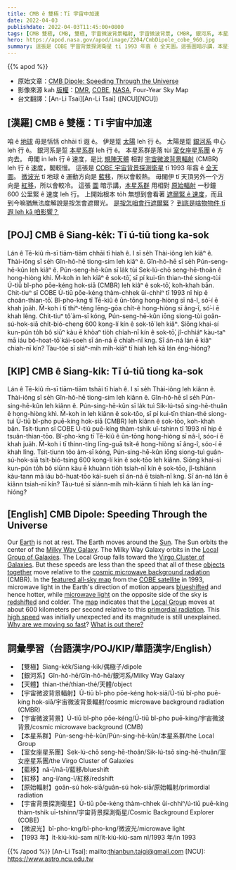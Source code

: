 ```yaml
---
title: CMB ê 雙極：Tī 宇宙中加速
date: 2022-04-03
publishdate: 2022-04-03T11:45:00+0800
tags: [CMB 雙極, CMB, 雙極, 宇宙微波背景輻射, 宇宙微波背景, CMBR, 銀河系, 本星系群, 室女座星系團, 藍移, 紅移, COBE, COBE 宇宙背景探測衛星, 宇宙背景探測衛星, 微波光, 微波, 原始輻射, 天體]
hero: https://apod.nasa.gov/apod/image/2204/CmbDipole_cobe_960.jpg
summary: 這張是 COBE 宇宙背景探測衛星 tī 1993 年翕 ê 全天圖。這張圖暗示講，本星系群 用相對 原始輻射 一秒鐘 600 公里緊 ê 速度 leh 行。
---
```


{{% apod %}}

- 原始文章：[CMB Dipole: Speeding Through the Universe](https://apod.nasa.gov/apod/ap220403.html)
- 影像來源 kah [版權][copyright]：[DMR](https://lambda.gsfc.nasa.gov/product/cobe/dmr_overview.html), [COBE](https://lambda.gsfc.nasa.gov/product/cobe/), [NASA](https://www.nasa.gov/), Four-Year Sky Map
- 台文翻譯：[An-Li Tsai][An-Li Tsai] ([NCU][NCU])

## [漢羅] CMB ê 雙極：Tī 宇宙中加速
咱 ê [地球][Earth] 毋是恬恬 chhāi tī 遐 ê。
伊是踅 [太陽][Sun] leh 行 ê。
太陽是踅 [銀河系][Milky Way Galaxy] 中心 leh 行 ê。
銀河系是踅 [本星系群][Local Group of Galaxies] leh 行 ê。
本星系群是落 tùi [室女座星系團][Virgo Cluster of Galaxies] ê 方向去。
毋閣 in leh 行 ê 速度，是比 [規陣天體][objects together] 相對 [宇宙微波背景輻射][cosmic microwave background radiation] (CMBR) leh 行 ê 速度，閣較慢。
這張是 [COBE 宇宙背景探測衛星][COBE satellite] tī 1993 年翕 ê [全天圖][featured all-sky map]。
[微波光][microwave light] tī 地球 ê 運動方向是 [藍移][blueshifted]，所以會較熱。
毋閣伊 tī 天頂另外一个方向是 [紅移][redshifted]，所以會較冷。
這張 [圖][map] 暗示講，[本星系群][Local Group] 用相對 [原始輻射][primordial radiation] 一秒鐘 600 公里緊 ê 速度 leh 行。
上開始根本 to̍h 無想到會看著 [遮爾緊 ê 速度][high speed]，而且到今嘛猶無法度解說是按怎會遮爾光。
[是按怎咱會行遮爾緊][Why are we moving so fast]？
[到底是啥物物件 tī 遐 leh kā 咱影響？][What is out there?]

## [POJ] CMB ê Siang-ke̍k: Tī ú-tiū tiong ka-sok
Lán ê Tē-kiû m̄-sī tiām-tiām chhāi tī hiah ê.
I sī se̍h Thài-iông leh kiâⁿ ê.
Thài-iông sī se̍h Gîn-hô-hē tiong-sim leh kiâⁿ ê.
Gîn-hô-hē sī se̍h Pún-seng-hē-kûn leh kiâⁿ ê.
Pún-seng-hē-kûn sī la̍k tùi Sek-lú-chō seng-hē-thoân ê hong-hiòng khì.
M̄-koh in leh kiâⁿ ê sok-tō͘, sī pí kui-tīn thian-thé siong-tùi Ú-tiū bî-pho pōe-kéng hok-siā (CMBR) leh kiâⁿ ê sok-tō͘, koh-khah bān.
Chit-tiuⁿ sī COBE Ú-tiū pōe-kéng thàm-chhek ūi-chhiⁿ tī 1993 nî hip ê choân-thian-tō͘.
Bî-pho-kng tī Tē-kiû ê ūn-tōng hong-hiòng sī nâ-î, só͘-í ē khah joa̍h.
M̄-koh i tī thiⁿ-téng lēng-gōa chi̍t-ê hong-hiòng sī âng-î, só͘-í ē khah lêng.
Chit-tiuⁿ tô͘ àm-sī kóng, Pún-seng-hē-kûn iōng siong-tùi goân-sú-hok-siā chi̍t-bió-cheng 600 kong-lí kín ê sok-tō͘ leh kiâⁿ.
Siōng khai-sí kun-pún to̍h bô siūⁿ kàu ē khòaⁿ tio̍h chiah-nī kín ê sok-tō͘, jî-chhiáⁿ kàu-taⁿ mā iáu bô-hoat-tō͘ kái-soeh sī án-ná ē chiah-nī kng.
Sī án-ná lán ē kiâⁿ chiah-nī kín?
Tàu-tóe sī siáⁿ-mih mi̍h-kiāⁿ tī hiah leh kā lán éng-hióng?

## [KIP] CMB ê Siang-ki̍k: Tī ú-tiū tiong ka-sok
Lán ê Tē-kiû m̄-sī tiām-tiām tshāi tī hiah ê.
I sī se̍h Thài-iông leh kiânn ê.
Thài-iông sī se̍h Gîn-hô-hē tiong-sim leh kiânn ê.
Gîn-hô-hē sī se̍h Pún-sing-hē-kûn leh kiânn ê.
Pún-sing-hē-kûn sī la̍k tuì Sik-lú-tsō sing-hē-thuân ê hong-hiòng khì.
M̄-koh in leh kiânn ê sok-tōo, sī pí kui-tīn thian-thé siong-tuì Ú-tiū bî-pho puē-kíng hok-siā (CMBR) leh kiânn ê sok-tōo, koh-khah bān.
Tsit-tiunn sī COBE Ú-tiū puē-kíng thàm-tshik uī-tshinn tī 1993 nî hip ê tsuân-thian-tōo.
Bî-pho-kng tī Tē-kiû ê ūn-tōng hong-hiòng sī nâ-î, sóo-í ē khah jua̍h.
M̄-koh i tī thinn-tíng līng-guā tsi̍t-ê hong-hiòng sī âng-î, sóo-í ē khah lîng.
Tsit-tiunn tôo àm-sī kóng, Pún-sing-hē-kûn iōng siong-tuì guân-sú-hok-siā tsi̍t-bió-tsing 600 kong-lí kín ê sok-tōo leh kiânn.
Siōng khai-sí kun-pún to̍h bô siūnn kàu ē khuànn tio̍h tsiah-nī kín ê sok-tōo, jî-tshiánn kàu-tann mā iáu bô-huat-tōo kái-sueh sī án-ná ē tsiah-nī kng.
Sī án-ná lán ē kiânn tsiah-nī kín?
Tàu-tué sī siánn-mih mi̍h-kiānn tī hiah leh kā lán íng-hióng?

## [English] CMB Dipole: Speeding Through the Universe
Our [Earth][Earth] is not at rest.
The Earth moves around the [Sun][Sun].
The Sun orbits the center of the [Milky Way Galaxy][Milky Way Galaxy].
The Milky Way Galaxy orbits in the [Local Group of Galaxies][Local Group of Galaxies].
The Local Group falls toward the [Virgo Cluster of Galaxies][Virgo Cluster of Galaxies].
But these speeds are less than the speed that all of these [objects together][objects together] move relative to the [cosmic microwave background radiation][cosmic microwave background radiation] (CMBR).
In the [featured all-sky map][featured all-sky map] from the [COBE satellite][COBE satellite] in 1993, microwave light in the Earth's direction of motion appears [blueshifted][blueshifted] and hence hotter, while [microwave light][microwave light] on the opposite side of the sky is [redshifted][redshifted] and colder.
The [map][map] indicates that the [Local Group][Local Group] moves at about 600 kilometers per second relative to this [primordial radiation][primordial radiation].
This [high speed][high speed] was initially unexpected and its magnitude is still unexplained.
[Why are we moving so fast][Why are we moving so fast]?
[What is out there?][What is out there?]

## 詞彙學習（台語漢字/POJ/KIP/華語漢字/English）
- 【雙極】Siang-ke̍k/Siang-ki̍k/偶極子/dipole
- 【銀河系】Gîn-hô-hē/Gîn-hô-hē/銀河系/Milky Way Galaxy
- 【天體】thian-thé/thian-thé/天體/object
- 【宇宙微波背景輻射】Ú-tiū bî-pho pōe-kéng hok-siā/Ú-tiū bî-pho puē-kíng hok-siā/宇宙微波背景輻射/cosmic microwave background radiation (CMBR)
- 【宇宙微波背景】Ú-tiū bî-pho pōe-kéng/Ú-tiū bî-pho puē-kíng/宇宙微波背景/cosmic microwave background (CMB)
- 【本星系群】Pún-seng-hē-kûn/Pún-sing-hē-kûn/本星系群/the Local Group
- 【室女座星系團】Sek-lú-chō seng-hē-thoân/Sik-lú-tsō sing-hē-thuân/室女座星系團/the Virgo Cluster of Galaxies
- 【藍移】nâ-î/nâ-î/藍移/blueshift
- 【紅移】ang-î/ang-î/紅移/redshift
- 【原始輻射】goân-sú hok-siā/guân-sú hok-siā/原始輻射/primordial radiation
- 【宇宙背景探測衛星】Ú-tiū pōe-kéng thàm-chhek ūi-chhiⁿ/ú-tiū puē-kíng thàm-tshik uī-tshinn/宇宙背景探測衛星/Cosmic Background Explorer (COBE)
- 【微波光】bî-pho-kng/bî-pho-kng/微波光/microwave light
- 【1993 年】i̍t-kiú-kiú-sam nî/i̍t-kiú-kiú-sam nî/1993 年/in 1993


{{% /apod %}}
[An-Li Tsai]: mailto:thianbun.taigi@gmail.com
[NCU]: https://www.astro.ncu.edu.tw

[copyright]: https://apod.nasa.gov/apod/fap/lib/about_apod.html#srapply

[Earth]:https://apod.nasa.gov/apod/ap070325.html
[Sun]:https://apod.nasa.gov/apod/ap070624.html
[Milky Way Galaxy]:https://solarsystem.nasa.gov/resources/285/the-milky-way-galaxy/
[Local Group of Galaxies]:http://www.atlasoftheuniverse.com/localgr.html
[Virgo Cluster of Galaxies]:https://apod.nasa.gov/apod/ap110422.html
[objects together]:https://apod.nasa.gov/apod/ap190806.html
[cosmic microwave background radiation]:https://www.astro.ubc.ca/people/scott/faq_basic.html
[featured all-sky map]:https://lambda.gsfc.nasa.gov/product/cobe/dmr_image.cfm
[COBE satellite]:https://en.wikipedia.org/wiki/Cosmic_Background_Explorer
[blueshifted]:https://astro.ucla.edu/~wright/doppler.htm
[microwave light]:https://science.nasa.gov/ems/06_microwaves
[redshifted]:https://en.wikipedia.org/wiki/Redshift
[map]:https://map.gsfc.nasa.gov/
[Local Group]:https://en.wikipedia.org/wiki/Local_Group
[primordial radiation]:http://www.youtube.com/watch?v=S4QWnBJvVq4
[high speed]:https://www.rover.com/blog/wp-content/uploads/2019/07/51nbKlz5ssL.jpg
[Why are we moving so fast]:https://en.wikipedia.org/wiki/Cosmic_microwave_background
[What is out there?]:https://apod.nasa.gov/apod/ap000104.html
